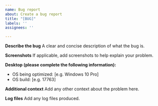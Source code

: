 ```yaml
---
name: Bug report
about: Create a bug report
title: "[BUG]"
labels: ''
assignees: ''

---
```


**Describe the bug**
A clear and concise description of what the bug is.

**Screenshots**
If applicable, add screenshots to help explain your problem.

**Desktop (please complete the following information):**
 - OS being optimized: [e.g. Windows 10 Pro]
 - OS build: [e.g. 17763]

**Additional context**
Add any other context about the problem here.

**Log files**
Add any log files produced.
